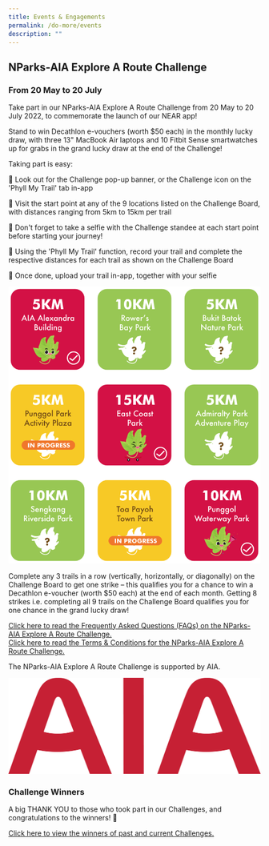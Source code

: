 ```yaml
---
title: Events & Engagements
permalink: /do-more/events
description: ""
---
```

## **NParks-AIA Explore A Route Challenge**

### From 20 May to 20 July

Take part in our NParks-AIA Explore A Route Challenge from 20 May to 20 July 2022, to commemorate the launch of our NEAR app!

Stand to win Decathlon e-vouchers (worth $50 each) in the monthly lucky draw, with three 13" MacBook Air laptops and 10 Fitbit Sense smartwatches up for grabs in the grand lucky draw at the end of the Challenge!

Taking part is easy:

🍃 Look out for the Challenge pop-up banner, or the Challenge icon on the 'Phyll My Trail' tab in-app

🍃 Visit the start point at any of the 9 locations listed on the Challenge Board, with distances ranging from 5km to 15km per trail

🍃 Don't forget to take a selfie with the Challenge standee at each start point before starting your journey!

🍃 Using the 'Phyll My Trail' function, record your trail and complete the respective distances for each trail as shown on the Challenge Board

🍃 Once done, upload your trail in-app, together with your selfie

![Challenge Board](/images/challenge%20board.png)

Complete any 3 trails in a row (vertically, horizontally, or diagonally) on the Challenge Board to get one strike – this qualifies you for a chance to win a Decathlon e-voucher (worth $50 each) at the end of each month. Getting 8 strikes i.e. completing all 9 trails on the Challenge Board qualifies you for one chance in the grand lucky draw!

[Click here to read the Frequently Asked Questions (FAQs) on the NParks-AIA Explore A Route Challenge.](https://www.nparks.gov.sg/-/media/peb/coast-to-coast/challenges/nparks-aia-explore-a-route-challenge/faqs---nparks---aia-explore-a-route-challenge.ashx?la=en&hash=E1FBB8C0CA6C18A7B0B730019EDD12CB3FC94B83)  
[Click here to read the Terms & Conditions for the NParks-AIA Explore A Route Challenge.](https://www.nparks.gov.sg/-/media/peb/coast-to-coast/challenges/nparks-aia-explore-a-route-challenge/tc---nparks---aia-explore-a-route-challenge.ashx?la=en&hash=D41F02373F4EB94D8727D732E1899F809D9AF5DC)

The NParks-AIA Explore A Route Challenge is supported by AIA.

![AIA Logo](/images/AIA%20Logo%20WORDMARK.jpeg)
  

### Challenge Winners

A big THANK YOU to those who took part in our Challenges, and congratulations to the winners! 🥳

[Click here to view the winners of past and current Challenges.](https://www.nparks.gov.sg/-/media/peb/coast-to-coast/challenges/c2c-challenge-announcements-(2020).ashx?la=en&hash=CF0AA7B337338FE2A0D52BEA79BC8F6A5A1490DB)

